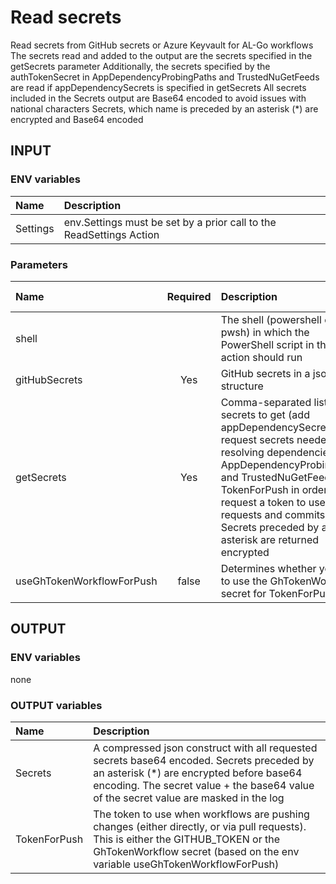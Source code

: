 # Read secrets

Read secrets from GitHub secrets or Azure Keyvault for AL-Go workflows
The secrets read and added to the output are the secrets specified in the getSecrets parameter
Additionally, the secrets specified by the authTokenSecret in AppDependencyProbingPaths and TrustedNuGetFeeds are read if appDependencySecrets is specified in getSecrets
All secrets included in the Secrets output are Base64 encoded to avoid issues with national characters
Secrets, which name is preceded by an asterisk (\*) are encrypted and Base64 encoded

## INPUT

### ENV variables

| Name | Description |
| :-- | :-- |
| Settings | env.Settings must be set by a prior call to the ReadSettings Action |

### Parameters

| Name | Required | Description | Default value |
| :-- | :-: | :-- | :-- |
| shell | | The shell (powershell or pwsh) in which the PowerShell script in this action should run | powershell |
| gitHubSecrets | Yes | GitHub secrets in a json structure | |
| getSecrets | Yes | Comma-separated list of secrets to get (add appDependencySecrets to request secrets needed for resolving dependencies in AppDependencyProbingPaths and TrustedNuGetFeeds, add TokenForPush in order to request a token to use for pull requests and commits). Secrets preceded by an asterisk are returned encrypted | |
| useGhTokenWorkflowForPush | false | Determines whether you want to use the GhTokenWorkflow secret for TokenForPush | false |

## OUTPUT

### ENV variables

none

### OUTPUT variables

| Name | Description |
| :-- | :-- |
| Secrets | A compressed json construct with all requested secrets base64 encoded. Secrets preceded by an asterisk (\*) are encrypted before base64 encoding. The secret value + the base64 value of the secret value are masked in the log |
| TokenForPush | The token to use when workflows are pushing changes (either directly, or via pull requests). This is either the GITHUB_TOKEN or the GhTokenWorkflow secret (based on the env variable useGhTokenWorkflowForPush) |
